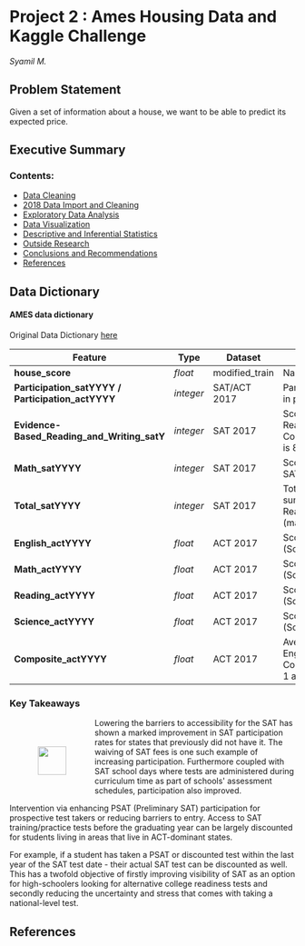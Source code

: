 # Project 2 : Ames Housing Data and Kaggle Challenge

_Syamil M._


## Problem Statement

Given a set of information about a house, we want to be able to predict its expected price.

## Executive Summary



### Contents:

- [Data Cleaning](#Data-Import-and-Cleaning)
- [2018 Data Import and Cleaning](#2018-Data-Import-and-Cleaning)
- [Exploratory Data Analysis](#Exploratory-Data-Analysis)
- [Data Visualization](#Visualize-the-data)
- [Descriptive and Inferential Statistics](#Descriptive-and-Inferential-Statistics)
- [Outside Research](#Outside-Research)
- [Conclusions and Recommendations](#Conclusions-and-Recommendations)
- [References](#References)


## Data Dictionary

#### AMES data dictionary

Original Data Dictionary [here](http://jse.amstat.org/v19n3/decock/DataDocumentation.txt)

|Feature|Type|Dataset|Description|
|---|---|---|---|
|**house_score**|*float*|modified_train|Name of US State| 
|**Participation_satYYYY / Participation_actYYYY**|*integer*|SAT/ACT 2017|Participation rate of students in percentages| 
|**Evidence-Based_Reading_and_Writing_satY**|*integer*|SAT 2017|Score for Evidenced Based Reading and Writing Component of SAT (maximum is 800)| 
|**Math_satYYYY**|*integer*|SAT 2017|Score for Math Component of SAT (maximum is 800)| 
|**Total_satYYYY**|*integer*|SAT 2017|Total Score computed as a sum of Evidence-Based Reading and Writing and Math (maximum is 1600)| 
|**English_actYYYY**|*float*|ACT 2017|Score for English Component (Scaled between 1 and 36)|
|**Math_actYYYY**|*float*|ACT 2017|Score for Math Component (Scaled between 1 and 36)|
|**Reading_actYYYY**|*float*|ACT 2017|Score for Reading Component (Scaled between 1 and 36)|
|**Science_actYYYY**|*float*|ACT 2017|Score for Science Component (Scaled between 1 and 36)|
|**Composite_actYYYY**|*float*|ACT 2017|Average Score of English/Math/Reading/Science Components (Scaled between 1 and 36)|

### Key Takeaways

<img src="./img/illinois.png" style="float: left; margin: 50px; height: 50px"/>

Lowering the barriers to accessibility for the SAT has shown a marked improvement in SAT participation rates for states that previously did not have it. The waiving of SAT fees is one such example of increasing participation. Furthermore coupled with SAT school days where tests are administered during curriculum time as part of schools' assessment schedules, participation also improved.

Intervention via enhancing PSAT (Preliminary SAT) participation for prospective test takers or reducing barriers to entry. Access to SAT training/practice tests before the graduating year can be largely discounted for students living in areas that live in ACT-dominant states. 

For example, if a student has taken a PSAT or discounted test within the last year of the SAT test date - their actual SAT test can be discounted as well. This has a twofold objective of firstly improving visibility of SAT as an option for high-schoolers looking for alternative college readiness tests and secondly reducing the uncertainty and stress that comes with taking a national-level test.

## References

